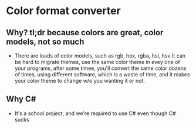 # Color format converter

## Why? tl;dr because colors are great, color models, not so much
- There are loads of color models, such as rgb, hex, rgba, hsl, hsv
It can be hard to migrate themes, use the same color theme in evey one of your programs,
after some timee, you'll convert the same color dozens of times, using different software,
which is a waste of time, and it makes your color theme to change w/o you wanting it or not.
## Why C#
- It's a school project, and we're required to use C# even though C# sucks